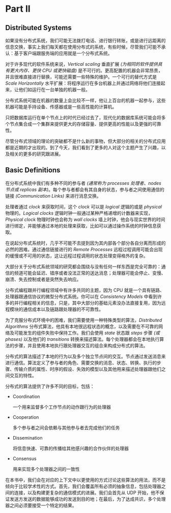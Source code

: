 # Part II

## Distributed Systems

如果没有分布式系统，我们可能无法拨打电话、进行银行转账，或是进行远距离的信息交换，事实上我们每天都在使用分布式的系统，有些时候，尽管我们可能不承认：基于客户端跟服务端的应用就是一个分布式系统。

对于许多现代的软件系统来说，*Vertical scaling* 垂直扩展 *(为相同的软件提供具有更大内存、更快 CPU 或更快磁盘)* 是不可行的。更高配置的机器会非常昂贵，并且很难直接进行替换，可能还需要一些特殊的维护。一个可行的替代方式是 *Scale Horizontally* 水平扩展：将程序运行在多台机器上并通过网络将他们连接起来，让他们如运行在一台单独的机器一般。

分布式系统可能在机器的数量上会比较不一样，他让上百台的机器一起参与，这些机器可能是手持设备、传感器或是一些高性能的计算机。

只把数据库运行在单个节点上的时代已经过去了，现代化的数据库系统可能会将多个节点集合成一个集群来提供更大的存储容量、提供更高的性能以及更强的可靠性。

尽管分布式领域的理论的突破都不是什么新的事物，但大部分的相关的分布式应用都是近期的才出现的。到了今天，我们看到了更多的人对这个主题产生了兴趣，以及相关的更多的研究跟进展。

## Basic Definitions

在分布式系统中我们有多种不同的参与者 *(通常称为 processes 处理者、nodes 节点或 replicas 副本)*。每个参与者都会有其自身的状态，参与者之间使用通信的链接 *(Communication Links)* 来进行消息交换。

处理者通过 *clock* 来获取时间，这个 *clock* 可以是 *logical* 逻辑的或是 *physical* 物理的。*Logical clocks* 逻辑时钟一般通过某种严格递增的计数器来实现，*Physical clock* 物理时钟也会称为 *wall clocks* 墙上时钟，他会与现实世界的时间进行绑定，并能够通过本地的处理来获取，比如可以通过操作系统的时钟信息获取。

在说起分布式系统时，几乎不可能不去提到因为其内部各个部分各自分离而形成的必然的困难。通过通信链接进行的 *Remote Processes* 远程过程调用可能会出现的缓慢或不可用的状态，这让远程过程调用的状态处理变得格外的复杂。

大部分关于分布式系统领域的研究都会围绕与没有任何一样东西是完全可靠的：通信的频道可能会延迟、错序或者没法正常的送达消息；处理器可能会停止、变慢、崩溃、失去控制或者是突然失去响应。

分布式编程跟并行编程领域中有许多共同的主题，因为 CPU 就是一个具有链路、处理器跟通信协议的微型分布式系统。你可以在 *Consistency Models* 中看到许多的并行编程相关的信息，只是，其中大部分的基础元素没办法直接复用，因为远程模块的通信成本以及链路跟处理器的不可靠性。

为了克服分布式环境中的困难，我们需要使用一种特殊类型的算法，*Distributed Algorithms* 分布式算法，他具有本地很远程状态的概念，以及需要在不可靠的网络及可能发生的组件失败中保持工作。我们会使用 *state* 状态跟 *steps* 步骤 *(或 phases)* 以及他们的 *transitions* 转换来描述算法。每个处理器都会在本地执行算法的步骤，并且使用本地执行跟处理器交互的组合来构成分布式的算法。

分布式的算法描述了本地的行为以及多个独立节点间的交互。节点通过发送消息来进行通信。算法定义了参与者的角色、需要交换的消息、状态、转换、执行的步骤、传输介质的属性、时序的假设、失效的模型以及其他用来描述处理器跟他们之间交互的特性。

分布式的算法提供了许多不同的目标，包括：

- Coordination

  一个用来监督多个工作节点的动作跟行为的处理器

- Cooperation

  多个参与者之间会依赖与其他参与者去完成他们的任务

- Dissemination

  将信息快速、可靠的传播给其他感兴趣的合作伙伴的处理器

- Consensus

  用来实现多个处理器之间的一致性

在本书中，我们会在对应的上下文中以更使用的方式讨论这些算法的用法，而不是倾向于比较学术性的方式。首先，我们会覆盖所有必须的抽象信息，包括处理器之间的连接，以及构建更复杂的通信模式的进展。我们会首先从 UDP 开始，他不保证发送方发送的数据能够成功的发送到目的地；在最后，为了达成共识，多个处理器之间必须要接受一个特定的结果。













